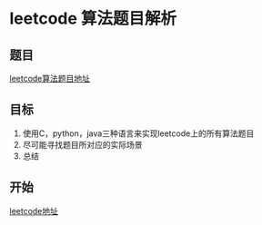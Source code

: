 # leetcode 算法题目解析

## 题目
 [leetcode算法题目地址](https://leetcode-cn.com/problemset/algorithms/ "点击进入")
## 目标
 1. 使用C，python，java三种语言来实现leetcode上的所有算法题目
 2. 尽可能寻找题目所对应的实际场景
 3. 总结
## 开始
 [leetcode地址](https://www.baidu.com "点击进入")
